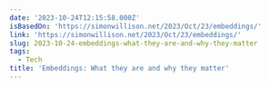 ```yaml
---
date: '2023-10-24T12:15:58.000Z'
isBasedOn: 'https://simonwillison.net/2023/Oct/23/embeddings/'
link: 'https://simonwillison.net/2023/Oct/23/embeddings/'
slug: 2023-10-24-embeddings-what-they-are-and-why-they-matter
tags:
  - Tech
title: 'Embeddings: What they are and why they matter'
---
```


